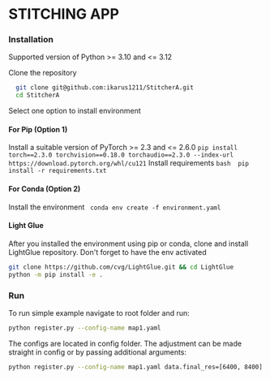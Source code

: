 # STITCHING APP

### Installation

Supported version of Python >= 3.10 and <= 3.12 

Clone the repository
 ```bash
   git clone git@github.com:ikarus1211/StitcherA.git
   cd StitcherA
 ```  
Select one option to install environment
#### For Pip (Option 1)
Install a suitable version of PyTorch >= 2.3 and <= 2.6.0 
    ```
    pip install torch==2.3.0 torchvision==0.18.0 torchaudio==2.3.0 --index-url https://download.pytorch.org/whl/cu121
    ```
Install requirements
    ```bash 
   pip install -r requirements.txt
    ```
#### For Conda (Option 2)
Install the environment ``` conda env create -f environment.yaml```

#### Light Glue
After you installed the environment using pip or conda, clone and install LightGlue repository. Don't forget to have the env activated
```bash
git clone https://github.com/cvg/LightGlue.git && cd LightGlue
python -m pip install -e .
```

### Run

To run simple example navigate to root folder and run:
```bash
python register.py --config-name map1.yaml
```
The configs are located in config folder. The adjustment can be made straight in config or by passing additional arguments:
```bash
python register.py --config-name map1.yaml data.final_res=[6400, 8400]
```
